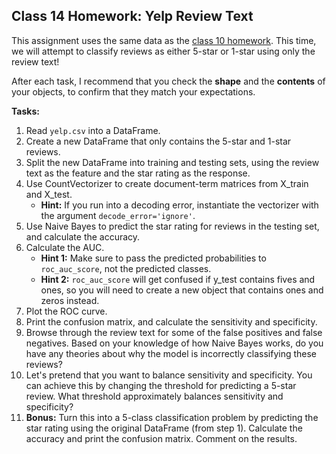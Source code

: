 ## Class 14 Homework: Yelp Review Text

This assignment uses the same data as the [class 10 homework](10_yelp_reviews.md). This time, we will attempt to classify reviews as either 5-star or 1-star using only the review text!

After each task, I recommend that you check the **shape** and the **contents** of your objects, to confirm that they match your expectations.

**Tasks:**

1. Read `yelp.csv` into a DataFrame.
2. Create a new DataFrame that only contains the 5-star and 1-star reviews.
3. Split the new DataFrame into training and testing sets, using the review text as the feature and the star rating as the response.
4. Use CountVectorizer to create document-term matrices from X_train and X_test.
    * **Hint:** If you run into a decoding error, instantiate the vectorizer with the argument `decode_error='ignore'`.
5. Use Naive Bayes to predict the star rating for reviews in the testing set, and calculate the accuracy.
6. Calculate the AUC.
    * **Hint 1:** Make sure to pass the predicted probabilities to `roc_auc_score`, not the predicted classes.
    * **Hint 2:** `roc_auc_score` will get confused if y_test contains fives and ones, so you will need to create a new object that contains ones and zeros instead.
7. Plot the ROC curve.
8. Print the confusion matrix, and calculate the sensitivity and specificity.
9. Browse through the review text for some of the false positives and false negatives. Based on your knowledge of how Naive Bayes works, do you have any theories about why the model is incorrectly classifying these reviews?
10. Let's pretend that you want to balance sensitivity and specificity. You can achieve this by changing the threshold for predicting a 5-star review. What threshold approximately balances sensitivity and specificity?
11. **Bonus:** Turn this into a 5-class classification problem by predicting the star rating using the original DataFrame (from step 1). Calculate the accuracy and print the confusion matrix. Comment on the results.
